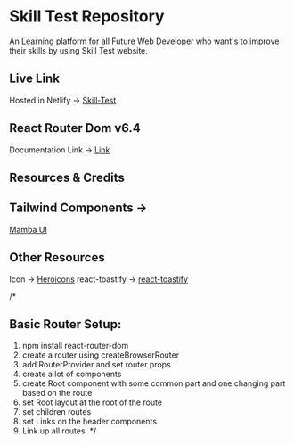 # Skill Test Repository

An Learning platform for all Future  Web Developer who want's to improve their skills by using Skill Test website.


## Live Link

Hosted in Netlify -> [Skill-Test](skill-test-1.netlify.app)

## React Router Dom v6.4 

Documentation Link -> [Link](https://reactrouter.com/en/main/start/overview)

## Resources & Credits

## Tailwind Components -> 
[Mamba UI](https://www.mambaui.com/)

## Other Resources

Icon -> [Heroicons](https://heroicons.com/)
react-toastify -> [react-toastify](https://www.npmjs.com/package/react-toastify)


/*
## Basic Router Setup:
1. npm install react-router-dom
2. create a router using createBrowserRouter
3. add RouterProvider and set router props
4. create a lot of components
5. create Root component with some common part and one changing part based on the route
6. set Root layout at the root of the route
7. set children routes
8. set Links on the header components
9. Link up all routes.
*/